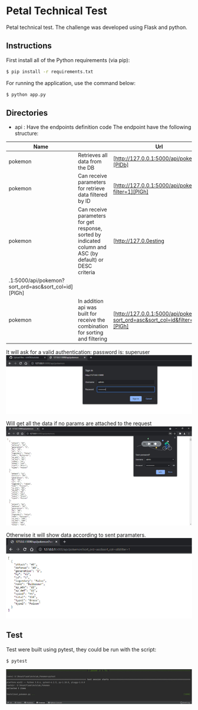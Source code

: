 # Petal Technical Test
Petal technical test. The challenge was developed using Flask and python.

## Instructions

First install all of the Python requirements (via pip):

```sh
$ pip install -r requirements.txt
```

For running the application, use the command below:
```sh
$ python app.py
```

## Directories

- api : Have the endpoints definition code
    The endpoint have the following structure:

| Name |  |Url |
| ------ | ---|------ |
| pokemon |Retrieves all data from the DB |[http://127.0.0.1:5000/api/pokemon][PlDb] |
| pokemon | Can receive parameters for retrieve data filtered by ID  |[http://127.0.0.1:5000/api/pokemon?filter=1][PlGh] |
| pokemon | Can receive parameters for get response, sorted by indicated column and  ASC (by default) or DESC criteria |[http://127.0.0esting
.1:5000/api/pokemon?sort_ord=asc&sort_col=id][PlGh] |
| pokemon | In addition api was built for receive the combination for sorting and filtering |[http://127.0.0.1:5000/api/pokemon?sort_ord=asc&sort_col=id&filter=1][PlGh] |

It will ask for a valid authentication:
password is: superuser 
![](https://github.com/rsh456/autolab/blob/main/api_auth.jpg)

Will get all the data if no params are attached to the request
![](https://github.com/rsh456/autolab/blob/main/api_noparams.jpg)

Otherwise it will show data according to sent paramaters.
![](https://github.com/rsh456/autolab/blob/main/api_filter.jpg)


## Test
Test were built using pytest, they could be run with the script:
```sh
$ pytest
```
![](https://github.com/rsh456/autolab/blob/main/pytest.jpg)

